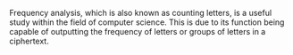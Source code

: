 
Frequency analysis, which is also known as counting letters, is a useful study within the field of computer science. This is due to its function being capable of outputting the frequency of letters or groups of letters in a ciphertext. 
